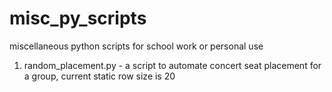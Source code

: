 # misc_py_scripts
miscellaneous python scripts for school work or personal use 

1. random_placement.py - a script to automate concert seat placement for a group, current static row size is 20
